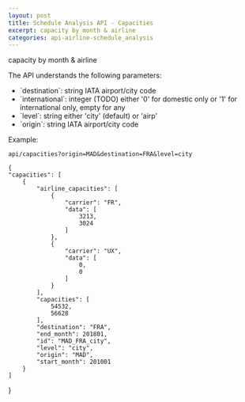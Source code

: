 ```yaml
---
layout: post
title: Schedule Analysis API - Capacities
excerpt: capacity by month & airline
categories: api-airline-schedule_analysis
---
```


capacity by month & airline

The API understands the following parameters:
<ul>
<li>`destination`: string IATA airport/city code</li>
<li>`international`: integer (TODO) either '0' for domestic only or '1' for international only, empty for any</li>
<li>`level`: string either 'city' (default) or 'airp'</li>
<li>`origin`: string IATA airport/city code</li>
</ul>

Example:

    api/capacities?origin=MAD&destination=FRA&level=city

    {
    "capacities": [
        {
            "airline_capacities": [
                {
                    "carrier": "FR", 
                    "data": [
                        3213, 
                        3024
                    ]
                }, 
                {
                    "carrier": "UX", 
                    "data": [
                        0, 
                        0
                    ]
                }
            ], 
            "capacities": [
                54532, 
                56628
            ], 
            "destination": "FRA", 
            "end_month": 201801, 
            "id": "MAD_FRA_city", 
            "level": "city", 
            "origin": "MAD", 
            "start_month": 201001
        }
    ]
}

